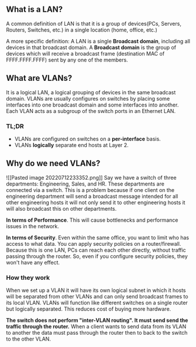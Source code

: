 ```toc
```
## What is a LAN?
A common definition of LAN is that it is a group of devices(PCs, Servers, Routers, Switches, etc.) in a single location (home, office, etc.)

A more specific definition: A LAN is a single **Broadcast domain**, including all devices in that broadcast domain. A **Broadcast domain** is the group of devices which will receive a broadcast frame (destination MAC of FFFF.FFFF.FFFF) sent by any one of the members.

## What are VLANs?
It is a logical LAN, a logical grouping of devices in the same broadcast domain. VLANs are usually configures on switches by placing some interfaces into one broadcast domain and some interfaces into another. Each VLAN acts as a subgroup of the switch ports in an Ethernet LAN.

### TL;DR
- VLANs are configured on switches on a **per-interface** basis.
- VLANs **logically** separate end hosts at Layer 2.

## Why do we need VLANs?
![[Pasted image 20220712233352.png]]
Say we have a switch of three departments: Engineering, Sales, and HR. These departments are connected via a switch. This is a problem because if one client on the engineering department will send a broadcast message intended for all other engineering hosts it will not only send it to other engineering hosts it will also broadcast this on other departments.

**In terms of Performance**. This will cause bottlenecks and performance issues in the network.

**In terms of Security**. Even within the same office, you want to limit who has access to what data. You can apply security policies on a router/firewall. Because this is one LAN, PCs can reach each other directly, without traffic passing through the router. So, even if you configure security policies, they won't have any effect.

### How they work
When we set up a VLAN it will have its own logical subnet in which it hosts will be separated from other VLANs and can only send broadcast frames to its local VLAN. VLANs will function like different switches on a single router but logically separated. This reduces cost of buying more hardware.

**The switch does not perform "inter-VLAN routing". It must send send the traffic through the router.** When a client wants to send data from its VLAN to another the data must pass through the router then to back to the switch to the other VLAN. 
 